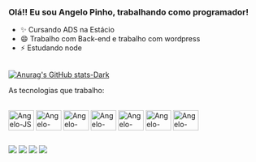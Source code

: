 ### Olá!! Eu sou Angelo Pinho, trabalhando como programador!

- ✨ Cursando ADS na Estácio
- 😄 Trabalho com Back-end e trabalho com wordpress
- ⚡ Estudando node 


##

[![Anurag's GitHub stats-Dark](https://github-readme-stats.vercel.app/api?username=AngeloPV&show_icons=true&theme=radical)](https://github.com/anuraghazra/github-readme-stats#gh-dark-mode-only) 


As tecnologias que trabalho:

<div style="display: inline_block"><br>
    <img align="center" alt="Angelo-JS" src="https://cdn.jsdelivr.net/gh/devicons/devicon/icons/javascript/javascript-original.svg" height="40" width="50">
    <img align="center" alt="Angelo-HTML" src="https://cdn.jsdelivr.net/gh/devicons/devicon/icons/html5/html5-original.svg"  height="40" width="50"> 
    <img align="center" alt="Angelo-CSS" src="https://cdn.jsdelivr.net/gh/devicons/devicon/icons/css3/css3-original.svg" height="40" width="50">
    <img align="center" alt="Angelo-PHP" src="https://cdn.jsdelivr.net/gh/devicons/devicon/icons/php/php-original.svg" height="40" width="50">
    <img align="center" alt="Angelo-PYTHON" src="https://cdn.jsdelivr.net/gh/devicons/devicon/icons/python/python-original.svg" height="40" width="50">
    <img align="center" alt="Angelo-NODE" src="https://cdn.jsdelivr.net/gh/devicons/devicon/icons/nodejs/nodejs-original.svg" height="40" width="50">
    <img align="center" alt="Angelo-WP" src="https://cdn.jsdelivr.net/gh/devicons/devicon/icons/wordpress/wordpress-plain.svg" height="40" width="50">

##

<div>
    <a href="https://www.instagram.com/angelo_pinho19" target="_blank"><img src="https://img.shields.io/badge/Instagram-E4405F?style=for-the-badge&logo=instagram&logoColor=white"></a>
    <a href="mailto:angelopinhopro@gmail.com" target="_blank"><img src="https://img.shields.io/badge/Gmail-D14836?style=for-the-badge&logo=gmail&logoColor=white"></a>
    <a href="https://www.linkedin.com/in/angelo-pinho-0681972a8/" target="_blank"><img src="https://img.shields.io/badge/LinkedIn-0077B5?style=for-the-badge&logo=linkedin&logoColor=white"></a>
    <a href="https://discord.com/channels/@angelopro0813" target="_blank"><img src="https://img.shields.io/badge/Discord-7289DA?style=for-the-badge&logo=discord&logoColor=white"></a>
<div>
